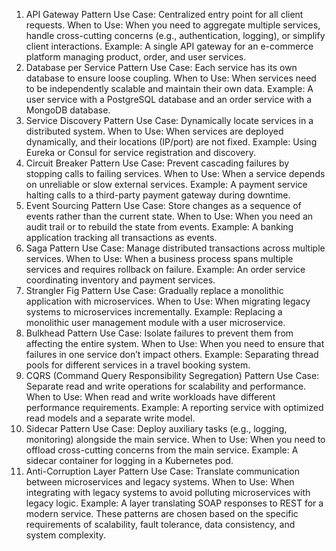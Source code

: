 1. API Gateway Pattern
Use Case: Centralized entry point for all client requests.
When to Use: When you need to aggregate multiple services, handle cross-cutting concerns (e.g., authentication, logging), or simplify client interactions.
Example: A single API gateway for an e-commerce platform managing product, order, and user services.
2. Database per Service Pattern
Use Case: Each service has its own database to ensure loose coupling.
When to Use: When services need to be independently scalable and maintain their own data.
Example: A user service with a PostgreSQL database and an order service with a MongoDB database.
3. Service Discovery Pattern
Use Case: Dynamically locate services in a distributed system.
When to Use: When services are deployed dynamically, and their locations (IP/port) are not fixed.
Example: Using Eureka or Consul for service registration and discovery.
4. Circuit Breaker Pattern
Use Case: Prevent cascading failures by stopping calls to failing services.
When to Use: When a service depends on unreliable or slow external services.
Example: A payment service halting calls to a third-party payment gateway during downtime.
5. Event Sourcing Pattern
Use Case: Store changes as a sequence of events rather than the current state.
When to Use: When you need an audit trail or to rebuild the state from events.
Example: A banking application tracking all transactions as events.
6. Saga Pattern
Use Case: Manage distributed transactions across multiple services.
When to Use: When a business process spans multiple services and requires rollback on failure.
Example: An order service coordinating inventory and payment services.
7. Strangler Fig Pattern
Use Case: Gradually replace a monolithic application with microservices.
When to Use: When migrating legacy systems to microservices incrementally.
Example: Replacing a monolithic user management module with a user microservice.
8. Bulkhead Pattern
Use Case: Isolate failures to prevent them from affecting the entire system.
When to Use: When you need to ensure that failures in one service don’t impact others.
Example: Separating thread pools for different services in a travel booking system.
9. CQRS (Command Query Responsibility Segregation) Pattern
Use Case: Separate read and write operations for scalability and performance.
When to Use: When read and write workloads have different performance requirements.
Example: A reporting service with optimized read models and a separate write model.
10. Sidecar Pattern
Use Case: Deploy auxiliary tasks (e.g., logging, monitoring) alongside the main service.
When to Use: When you need to offload cross-cutting concerns from the main service.
Example: A sidecar container for logging in a Kubernetes pod.
11. Anti-Corruption Layer Pattern
Use Case: Translate communication between microservices and legacy systems.
When to Use: When integrating with legacy systems to avoid polluting microservices with legacy logic.
Example: A layer translating SOAP responses to REST for a modern service.
These patterns are chosen based on the specific requirements of scalability, fault tolerance, data consistency, and system complexity.
